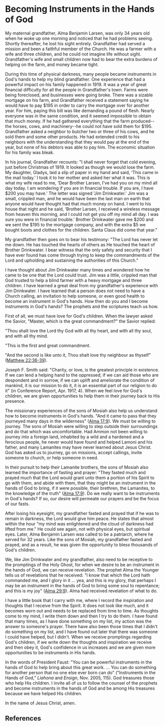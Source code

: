 # Becoming Instruments in the Hands of God

My maternal grandfather, Alma Benjamin Larsen, was only 34 years old when he
woke up one morning and noticed that he had problems seeing. Shortly
thereafter, he lost his sight entirely. Grandfather had served a mission and
been a faithful member of the Church. He was a farmer with a wife and three
children, and he could not imagine life without sight. Grandfather's wife and
small children now had to bear the extra burdens of helping on the farm, and
money became tight.

During this time of physical darkness, many people became instruments in God's
hands to help my blind grandfather. One experience that had a powerful impact
on his family happened in 1919. It was a year of great financial difficulty
for all the people in Grandfather's town. Farms were being foreclosed, and
businesses were going broke. There was a sizable mortgage on his farm, and
Grandfather received a statement saying he would have to pay $195 in order to
carry the mortgage over for another year. For him, paying this bill was like
demanding a pound of flesh. Nearly everyone was in the same condition, and it
seemed impossible to obtain that much money. If he had gathered everything
that the farm produced--the horses, cows, and machinery--he could not have
sold them for $195. Grandfather asked a neighbor to butcher two or three of
his cows, and he sold them and some other products. He had extended credit to
his neighbors with the understanding that they would pay at the end of the
year, but none of his debtors was able to pay him. The economic situation for
his family was bleak.

In his journal, Grandfather recounts: "I shall never forget that cold evening,
just before Christmas of 1919. It looked as though we would lose the farm. My
daughter, Gladys, laid a slip of paper in my hand and said, 'This came in the
mail today.' I took it to her mother and asked her what it was. This is what
my wife read to me, 'Dear Brother Larsen, I've had you on my mind all day
today. I am wondering if you are in financial trouble. If you are, I have $200
you may have.' The letter was signed 'Jim Drinkwater.' Jim was a small,
crippled man, and he would have been the last man on earth that anyone would
have thought had that much money on hand. I went to his house that night and
he said, 'Brother Larsen, I received a wireless message from heaven this
morning, and I could not get you off my mind all day. I was sure you were in
financial trouble.' Brother Drinkwater gave me $200 and we sent the $195 to
the mortgage company, and with the extra $5 we bought boots and clothes for
the children. Santa Claus did come that year."

My grandfather then goes on to bear his testimony: "The Lord has never let me
down. He has touched the hearts of others as He touched the heart of Brother
Drinkwater. I bear witness that the only safety and security that I have ever
found has come through trying to keep the commandments of the Lord and
upholding and sustaining the authorities of this Church."

I have thought about Jim Drinkwater many times and wondered how he came to be
one that the Lord could trust. Jim was a little, crippled man that God trusted
to help a blind farmer with a heavy mortgage and three children. I have
learned a great deal from my grandfather's experience with Jim Drinkwater. I
have learned that a person does not need to have a Church calling, an
invitation to help someone, or even good health to become an instrument in
God's hands. How then do you and I become instruments in God's hands? The
prophets and the scriptures teach us how.

First of all, we must have love for God's children. When the lawyer asked the
Savior, "Master, which is the great commandment?" the Savior replied:

"Thou shalt love the Lord thy God with all thy heart, and with all thy soul,
and with all thy mind.

"This is the first and great commandment.

"And the second is like unto it, Thou shalt love thy neighbour as thyself"
([Matthew 22:36-39](/scriptures/nt/matt/22.36-39?lang=eng#35)).

Joseph F. Smith said: "Charity, or love, is the greatest principle in
existence. If we can lend a helping hand to the oppressed, if we can aid those
who are despondent and in sorrow, if we can uplift and ameliorate the
condition of mankind, it is our mission to do it, it is an essential part of
our religion to do it" (in Conference Report, Apr. 1917, 4). When we feel love
for God's children, we are given opportunities to help them in their journey
back to His presence.

The missionary experiences of the sons of Mosiah also help us understand how
to become instruments in God's hands. "And it came to pass that they journeyed
many days in the wilderness" ([Alma
17:9](/scriptures/bofm/alma/17.9?lang=eng#8)). We must be willing to journey.
The sons of Mosiah were willing to step outside their surroundings and do that
which was uncomfortable. Had Ammon not been willing to journey into a foreign
land, inhabited by a wild and a hardened and a ferocious people, he never
would have found and helped Lamoni and his father, and many Lamanites may have
never learned about Jesus Christ. God has asked us to journey, go on missions,
accept callings, invite someone to church, or help someone in need.

In their pursuit to help their Lamanite brothers, the sons of Mosiah also
learned the importance of fasting and prayer: "They fasted much and prayed
much that the Lord would grant unto them a portion of his Spirit to go with
them, and abide with them, that they might be an instrument in the hands of
God to bring, if it were possible, their brethren, the Lamanites, to the
knowledge of the truth" ([Alma 17:9](/scriptures/bofm/alma/17.9?lang=eng#8)).
Do we really want to be instruments in God's hands? If so, our desire will
permeate our prayers and be the focus of our fasts.

After losing his eyesight, my grandfather fasted and prayed that if he was to
remain in darkness, the Lord would give him peace. He states that almost
within the hour "my mind was enlightened and the cloud of darkness had lifted
from me." He could see again, not with physical eyes, but spiritual eyes.
Later, Alma Benjamin Larsen was called to be a patriarch, where he served for
32 years. Like the sons of Mosiah, my grandfather fasted and prayed, and as a
result, he was given the opportunity to bless thousands of God's children.

We, like Jim Drinkwater and my grandfather, also need to be receptive to the
promptings of the Holy Ghost, for when we desire to be an instrument in the
hands of God, we can receive revelation. The prophet Alma the Younger tells us
of revelations that he received: "I know that which the Lord hath commanded
me, and I glory in it ... yea, and this is my glory, that perhaps I may be an
instrument in the hands of God to bring some soul to repentance; and this is
my joy" ([Alma 29:9](/scriptures/bofm/alma/29.9?lang=eng#8)). Alma had
received revelation of what to do.

I have a little book that I carry with me, where I record the inspiration and
thoughts that I receive from the Spirit. It does not look like much, and it
becomes worn out and needs to be replaced from time to time. As thoughts come
to my mind, I write them down and then I try to do them. I have found that
many times, as I have done something on my list, my action was the answer to
someone's prayer. There have also been those times that I didn't do something
on my list, and I have found out later that there was someone I could have
helped, but I didn't. When we receive promptings regarding God's children, if
we write down the thoughts and inspiration we receive and then obey it, God's
confidence in us increases and we are given more opportunities to be
instruments in His hands.

In the words of President Faust: "You can be powerful instruments in the hands
of God to help bring about this great work. ... You can do something for another
person that no one else ever born can do" ("Instruments in the Hands of God,"
_Liahona_ and _Ensign,_ Nov. 2005, 115). God treasures those who help His
children. I invite all of us to follow the counsel of the prophets and become
instruments in the hands of God and be among His treasures because we have
helped His children.

In the name of Jesus Christ, amen.

## References

